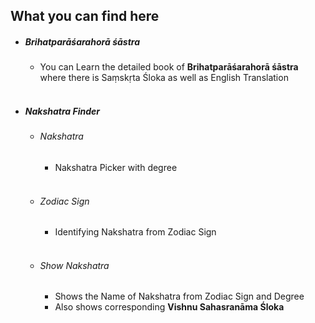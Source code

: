 <!DOCTYPE html>
<html lang="en">
    <head>
        <meta name="description" content="Find the Nakshatra based on Zodiac sign and it's degree, Also find yourself resonatiing sloka from Vishnu Sahasranamam">
        <meta name="keywords" content="Nakshatra, Pada, Vishnu Sahasranamam">
        <meta name="author" content="Niterg">
        <meta name="viewport" content="width=device-width, initial-scale=1.0">
        <meta property="og:image" content="./Astrology/Assets/Images/Krishna.jpeg">
        <meta name="google-site-verification" content="aMkA_eZxIa0smfzT4Lj8D6kfngyqCV5NQYCa3hYKebc">
        <!-- Latest compiled and minified CSS -->
        <link
            href="https://cdn.jsdelivr.net/npm/bootstrap@5.0.2/dist/css/bootstrap.min.css"
            rel="stylesheet"
            integrity="sha384-EVSTQN3/azprG1Anm3QDgpJLIm9Nao0Yz1ztcQTwFspd3yD65VohhpuuCOmLASjC"
            crossorigin="anonymous"
        >
        <link rel="stylesheet" href="./Astrology/Assets/CSS/main.css">
        <link rel="stylesheet" href="./Astrology/Assets/CSS/fonts.css">
        <link rel="stylesheet" href="./Astrology/Assets/Icons/bootstrap-icons.css">
    </head>
    <body>

<h2>What you can find here</h2>
                    <ul class="no-bullet p-0 m-0">
                        <li>
                            <h5>
                                <i class="bi bi-book p-2"></i>
                                Brihatparāśarahorā śāstra
                            </h5>
                            <ul class="no-bullet">
                                <li>
                                    You can Learn the detailed book of
                                    <b> Brihatparāśarahorā śāstra</b>
                                    where there is Saṃskṛta Śloka as well as English Translation
                                </li>
                            </ul>
                        </li>
                        <br>
                        <li>
                            <h5>
                                <i class="bi bi-moon-stars p-2"></i>
                                Nakshatra Finder
                            </h5>
                            <ul class="no-bullet">
                                <li>
                                    <span>
                                        <h6>
                                            <i class="bi bi-bezier p-2 "></i>
                                            Nakshatra
                                        </h6>
                                    </span>
                                    <ul class="no-bullet">
                                        <li>Nakshatra Picker with degree</li>
                                    </ul>
                                </li>
                                <br>
                                <li>
                                    <span>
                                        <h6>
                                            <i class="bi bi-bezier2 p-2 "></i>
                                            Zodiac Sign
                                        </h6>
                                    </span>
                                    <ul class="no-bullet">
                                        <li>Identifying Nakshatra from Zodiac Sign</li>
                                    </ul>
                                </li>
                                <br>
                                <li>
                                    <span>
                                        <h6>
                                            <i class="bi bi-stars p-2 "></i>
                                            Show Nakshatra
                                        </h6>
                                    </span>
                                    <ul class="no-bullet">
                                        <li>Shows the Name of Nakshatra from Zodiac Sign and Degree</li>
                                    </ul>
                                    <ul class="no-bullet">
                                        <li>
                                            Also shows corresponding
                                            <b>Vishnu Sahasranāma Śloka</b>
                                        </li>
                                    </ul>
                                </li>
                            </ul>
                        </li>
                    </ul>
                        </body>
</html>
